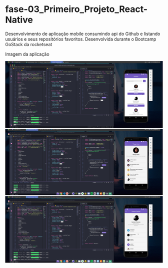 # fase-03_Primeiro_Projeto_React-Native

Desenvolvimento de aplicação mobile consumindo api do Github e listando usuários e seus repositórios favoritos.
Desenvolvida durante o Bootcamp GoStack da rocketseat

Imagem da aplicação

<img src="preview/prev01.png">
</br>

<img src="preview/prev02.png">
</br>

<img src="preview/prev03.png">
</br>
